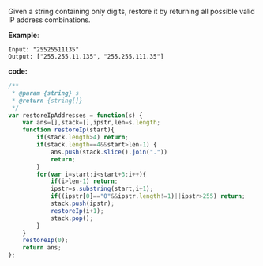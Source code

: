 Given a string containing only digits, restore it by returning all possible valid IP address combinations.

**Example**:
```
Input: "25525511135"
Output: ["255.255.11.135", "255.255.111.35"]
```

**code:**

```js
/**
 * @param {string} s
 * @return {string[]}
 */
var restoreIpAddresses = function(s) {
    var ans=[],stack=[],ipstr,len=s.length;
    function restoreIp(start){
        if(stack.length>4) return;
        if(stack.length==4&&start>len-1) {
            ans.push(stack.slice().join("."))
            return;
        }
        for(var i=start;i<start+3;i++){
            if(i>len-1) return;
            ipstr=s.substring(start,i+1);
            if((ipstr[0]=="0"&&ipstr.length!=1)||ipstr>255) return;
            stack.push(ipstr);
            restoreIp(i+1);
            stack.pop();  
        }
    }
    restoreIp(0);
    return ans;
};

```